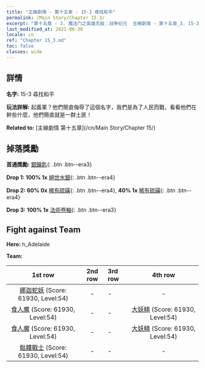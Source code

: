 ```yaml
---
title: "主線劇情 - 第十五章 - 15-3 尋找和平"
permalink: /Main Story/Chapter 15_3/
excerpt: "第十五章 - 3. 魔法门之英雄无敌：战争纪元  主線劇情 - 第十五章_3. 15-3 尋找和平"
last_modified_at: 2021-06-30
locale: cn
ref: "Chapter 15_3.md"
toc: false
classes: wide
---
```


## 詳情

 **名字:** 15-3 尋找和平

 **玩法詳解:** 起義軍？他們簡直侮辱了這個名字，我們是為了人民而戰，看看他們在幹些什麼，他們簡直就是一群土匪！

 **Related to:** [主線劇情 第十五章](/cn/Main Story/Chapter 15/)

## 掉落獎勵

 **首通獎勵:** [銀鑰匙](/cn/Items/con_693/){: .btn .btn--era3}

 **Drop 1:** **100% 1x** [絕世水銀](/cn/Items/mat_49/){: .btn .btn--era4}

 **Drop 2:** **60% 0x** [稀有硫磺](/cn/Items/mat_43/){: .btn .btn--era4}, **40% 1x** [稀有硫磺](/cn/Items/mat_43/){: .btn .btn--era4}

 **Drop 3:** **100% 1x** [法術卷軸](/cn/Items/con_694/){: .btn .btn--era3}


## Fight against Team
 **Hero:** h_Adelaide

 **Team:**


  | 1st row | 2nd row | 3rd row | 4th row |
  |:----:|:----:|:----|:----:|
  | [娜迦蛇妖](/cn/units/Naga/) (Score: 61930, Level:54)  | - | - | - |
  | [食人魔](/cn/units/Ogre/) (Score: 61930, Level:54)  | - | - | [大妖精](/cn/units/Gremlin/) (Score: 61930, Level:54)  |
  | [食人魔](/cn/units/Ogre/) (Score: 61930, Level:54)  | - | - | [大妖精](/cn/units/Gremlin/) (Score: 61930, Level:54)  |
  | [骷髏戰士](/cn/units/Skeleton/) (Score: 61930, Level:54)  | - | - | - |


